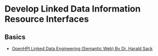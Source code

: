 # Develop Linked Data Information Resource Interfaces

## Basics

* [OpenHPI Linked Data Engineering (Semantic Web) By Dr.  Harald Sack](https://www.youtube.com/playlist?list=PLoOmvuyo5UAfY6jb46jCpMoqb-dbVewxg)
